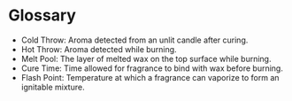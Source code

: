 # Glossary

-   Cold Throw: Aroma detected from an unlit candle after curing.
-   Hot Throw: Aroma detected while burning.
-   Melt Pool: The layer of melted wax on the top surface while burning.
-   Cure Time: Time allowed for fragrance to bind with wax before burning.
-   Flash Point: Temperature at which a fragrance can vaporize to form an ignitable mixture.
